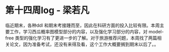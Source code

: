 # 第十四周log - 梁若凡

临近期末，各种ddl 和期末考接踵而至，因此在科研方面的投入比较有限。本周主要工作，学习西瓜概率图模型部分的内容，以及强化学习部分的内容，对 model-free 类型的强化学习有了更进一步的了解。对于旅游推荐问题，本周找了两篇相关论文，因为准备考试，还没有来得及看，这个工作大概要搁到期末以后了。。
